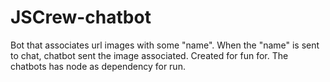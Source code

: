 # JSCrew-chatbot
Bot that associates url images with some "name". When the "name" is sent to chat, chatbot sent the image associated. Created for fun for.
The chatbots has node as dependency for run.
